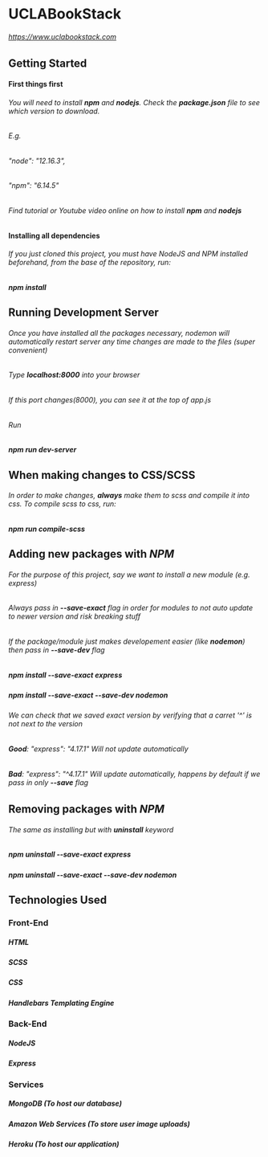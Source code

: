 
UCLABookStack
==============
###### https://www.uclabookstack.com



Getting Started
----------------

#### First things first

###### You will need to install **_npm_** and **_nodejs_**. Check the **_package.json_** file to see which version to download.
###### E.g.     
###### "node": "12.16.3",
###### "npm": "6.14.5"

###### Find tutorial or Youtube video online on how to install **_npm_** and **_nodejs_**

#### Installing all dependencies
###### If you just cloned this project, you must have NodeJS and NPM installed beforehand, from the base of the repository, run:

##### **_npm install_**


Running Development Server
---------------------------
###### Once you have installed all the packages necessary, nodemon will automatically restart server any time changes are made to the files (super convenient) 
###### Type **_localhost:8000_** into your browser
###### If this port changes(8000), you can see it at the top of app.js
###### Run

##### **_npm run dev-server_**

When making changes to CSS/SCSS
-------------------------------
###### In order to make changes, **_always_** make them to scss and compile it into css. To compile scss to css, run:

##### **_npm run compile-scss_**



Adding new packages with **_NPM_**
-----------------------------------
###### For the purpose of this project, say we want to install a new module (e.g. express)
###### Always pass in **_--save-exact_** flag in order for modules to not auto update to newer version and risk breaking stuff
###### If the package/module just makes developement easier (like **_nodemon_**) then pass in **_--save-dev_** flag


##### **_npm install --save-exact express_**
##### **_npm install --save-exact --save-dev nodemon_**

###### We can check that we saved exact version by verifying that a carret '^' is not next to the version
###### **_Good_**:    "express": "4.17.1"   Will not update automatically
###### **_Bad_**:    "express": "^4.17.1"   Will update automatically, happens by default if we pass in only **_--save_** flag

Removing packages with **_NPM_**
-----------------------------------
###### The same as installing but with **_uninstall_** keyword
##### **_npm uninstall --save-exact express_**
##### **_npm uninstall --save-exact --save-dev nodemon_**








Technologies Used
-----------------

### Front-End

##### HTML 
##### SCSS
##### CSS
##### Handlebars Templating Engine

### Back-End

##### NodeJS
##### Express

### Services

##### MongoDB (To host our database)
##### Amazon Web Services (To store user image uploads)
##### Heroku (To host our application)


